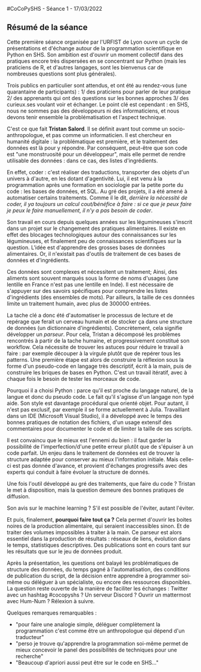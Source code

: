 #CoCoPySHS - Séance 1 - 17/03/2022

## Résumé de la séance

Cette première séance organisée par l'URFIST de Lyon ouvre un cycle de présentations et d'échange autour de la programmation scientifique en Python en SHS. Son ambition est d'ouvrir un moment collectif dans des pratiques encore très dispersées en se concentrant sur Python (mais les praticiens de R, et d'autres langages, sont les bienvenus car de nombreuses questions sont plus générales). 

Trois publics en particulier sont attendus, et ont été au rendez-vous (une quarantaine de participants) :  1/ des praticiens pour parler de leur pratique 2/ des apprenants qui ont des questions sur les bonnes approches 3/ des curieux.ses voulant voir et échanger. Le point clé est cependant : en SHS, nous ne sommes pas des développeurs ni des informaticiens, et nous devons tenir ensemble la problématisation et l'aspect technique.

C'est ce que fait **Tristan Salord**. Il se définit avant tout comme un socio-anthropologue, et pas comme un informaticien. Il est chercheur en humanité digitale : la problématique est première, et le traitement des données est là pour y répondre. Par conséquent, peut-être que son code est "une monstruosité pour un développeur", mais elle permet de rendre utilisable des données : dans ce cas, des listes d'ingrédients.

En effet, coder : c'est réaliser des traductions, transporter des objets d'un univers à d'autre, en les dotant d'agentivité. Lui, il est venu à la programmation après une formation en sociologie par la petite porte du code : les bases de données, et SQL. Au gré des projets, il a été amené à automatiser certains traitements. Comme il le dit, *derrière la nécessité de coder, il ya toujours un calcul cout/bénéfice à faire : si ce que je peux faire je peux le faire manuellement, il n'y a pas besoin de coder*. 

Son travail en cours depuis quelques années sur les légumineuses s'inscrit dans un projet sur le changement des pratiques alimentaires. Il existe en effet des blocages technologiques autour des connaissances sur les légumineuses, et finalement peu de connaissances scientifiques sur la question. L'idée est d'apprendre des grosses bases de données alimentaires. Or, il n'existait pas d'outils de traitement de ces bases de données et d'ingrédients.

Ces données sont complexes et nécessitent un traitement; Ainsi, des aliments sont souvent marqués sous la forme de noms d'usages (une lentille en France n'est pas une lentille en Inde). Il est nécessaire de s'appuyer sur des savoirs spécifiques pour comprendre les listes d'ingrédients (des ensembles de mots). Par ailleurs, la taille de ces données limite un traitement humain, avec plus de 300000 entrées.

La tache clé a donc été d'automatiser le processus de lecture et de repérage que ferait un cerveau humain et de stocker ça dans une structure de données (un dictionnaire d'ingrédients). Concrètement, cela signifie développer un *parseur*. Pour cela, Tristan a décomposé les problèmes rencontrés à partir de la tache humaine, et progressivement constitué son workflow. Cela nécessite de trouver les astuces pour réduire le travail à faire : par exemple découper à la virgule plutôt que de repérer tous les patterns. Une première étape est alors de construire la réflexion sous la forme d'un pseudo-code en langage très descriptif, écrit à la main, puis de construire les briques de bases en Python. C'est un travail itératif, avec à chaque fois le besoin de tester les morceaux de code.
    
Pourquoi il a choisi Python : parce qu'il est proche du langage naturel, de la langue et donc du pseudo code. Le fait qu'il s'agisse d'un langage non typé aide. Son style est davantage procédural que orienté objet. Pour autant, il n'est pas exclusif, par exemple il se forme actuellement à Julia. Travaillant dans un IDE (Microsoft Visual Studio), il a développé avec le temps des bonnes pratiques de notation des fichiers, d'un usage extensif des commentaires pour documenter le code et de limiter la taille de ses scripts.

Il est convaincu que le mieux est l'ennemi du bien : il faut garder la possibilité de l'imperfection/d'une petite erreur plutôt que de s'épuiser à un code parfait. Un enjeu dans le traitement de données est de trouver la structure adaptée pour conserver au mieux l'information initiale. Mais celle-ci est pas donnée d'avance, et provient d'échanges progressifs avec des experts qui conduit à faire évoluer la structure de donnés.

Une fois l'outil développé au gré des traitements, que faire du code ? Tristan le met à disposition, mais la question demeure des bonnes pratiques de diffusion. 

Son avis sur le machine learning ? S'il est possible de l'éviter, autant l'éviter.

Et puis, finalement, **pourquoi faire tout ça ?** Cela permet d'ouvrir les boites noires de la production alimentaire, qui seraient inaccessibles sinon. Et de traiter des volumes impossibles à traiter à la main. Ce parseur est alors essentiel dans la production de résultats : réseaux de liens, évolution dans le temps, statistiques descriptives. Des publications sont en cours tant sur les résultats que sur le jeu de données produit.

Après la présentation, les questions ont balayé les problématiques de structure des données, du temps gagné à l'automatisation, des conditions de publication du script, de la décision entre apprendre à programmer soi-même ou déléguer à un spécialiste, ou encore des ressources disponibles. La question reste ouverte de la manière de faciliter les échanges : Twitter avec un hashtag #cocopyshs ? Un serveur Discord ? Ouvrir un mattermost avec Hum-Num ? Rélexion à suivre.

Quelques remarques remarquables :

- "pour faire une analogie simple, déléguer complètement la programmation c'est comme être un anthropologue qui dépend d'un traducteur"
- "perso je trouve qu'apprendre la programmation soi-même permet de mieux concevoir le panel des possibilités de techniques pour une recherche"
- "Beaucoup d'apriori aussi peut être sur le code en SHS..."
